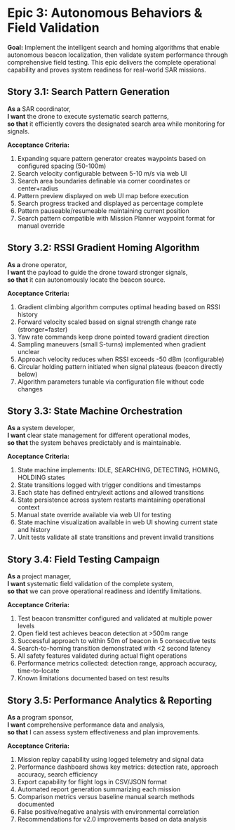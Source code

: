 # Epic 3: Autonomous Behaviors & Field Validation

**Goal:** Implement the intelligent search and homing algorithms that enable autonomous beacon localization, then validate system performance through comprehensive field testing. This epic delivers the complete operational capability and proves system readiness for real-world SAR missions.

## Story 3.1: Search Pattern Generation

**As a** SAR coordinator,  
**I want** the drone to execute systematic search patterns,  
**so that** it efficiently covers the designated search area while monitoring for signals.

**Acceptance Criteria:**
1. Expanding square pattern generator creates waypoints based on configured spacing (50-100m)
2. Search velocity configurable between 5-10 m/s via web UI
3. Search area boundaries definable via corner coordinates or center+radius
4. Pattern preview displayed on web UI map before execution
5. Search progress tracked and displayed as percentage complete
6. Pattern pauseable/resumeable maintaining current position
7. Search pattern compatible with Mission Planner waypoint format for manual override

## Story 3.2: RSSI Gradient Homing Algorithm

**As a** drone operator,  
**I want** the payload to guide the drone toward stronger signals,  
**so that** it can autonomously locate the beacon source.

**Acceptance Criteria:**
1. Gradient climbing algorithm computes optimal heading based on RSSI history
2. Forward velocity scaled based on signal strength change rate (stronger=faster)
3. Yaw rate commands keep drone pointed toward gradient direction
4. Sampling maneuvers (small S-turns) implemented when gradient unclear
5. Approach velocity reduces when RSSI exceeds -50 dBm (configurable)
6. Circular holding pattern initiated when signal plateaus (beacon directly below)
7. Algorithm parameters tunable via configuration file without code changes

## Story 3.3: State Machine Orchestration

**As a** system developer,  
**I want** clear state management for different operational modes,  
**so that** the system behaves predictably and is maintainable.

**Acceptance Criteria:**
1. State machine implements: IDLE, SEARCHING, DETECTING, HOMING, HOLDING states
2. State transitions logged with trigger conditions and timestamps
3. Each state has defined entry/exit actions and allowed transitions
4. State persistence across system restarts maintaining operational context
5. Manual state override available via web UI for testing
6. State machine visualization available in web UI showing current state and history
7. Unit tests validate all state transitions and prevent invalid transitions

## Story 3.4: Field Testing Campaign

**As a** project manager,  
**I want** systematic field validation of the complete system,  
**so that** we can prove operational readiness and identify limitations.

**Acceptance Criteria:**
1. Test beacon transmitter configured and validated at multiple power levels
2. Open field test achieves beacon detection at >500m range
3. Successful approach to within 50m of beacon in 5 consecutive tests
4. Search-to-homing transition demonstrated with <2 second latency
5. All safety features validated during actual flight operations
6. Performance metrics collected: detection range, approach accuracy, time-to-locate
7. Known limitations documented based on test results

## Story 3.5: Performance Analytics & Reporting

**As a** program sponsor,  
**I want** comprehensive performance data and analysis,  
**so that** I can assess system effectiveness and plan improvements.

**Acceptance Criteria:**
1. Mission replay capability using logged telemetry and signal data
2. Performance dashboard shows key metrics: detection rate, approach accuracy, search efficiency
3. Export capability for flight logs in CSV/JSON format
4. Automated report generation summarizing each mission
5. Comparison metrics versus baseline manual search methods documented
6. False positive/negative analysis with environmental correlation
7. Recommendations for v2.0 improvements based on data analysis
